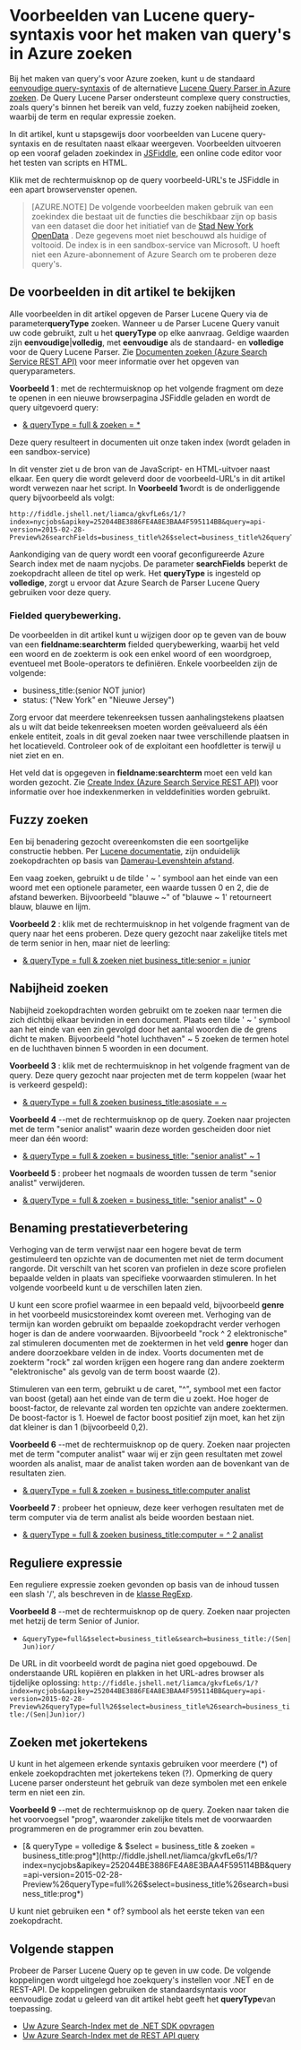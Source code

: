 <properties
    pageTitle="Voorbeelden van Lucene query voor Azure zoeken | Microsoft Azure zoeken"
    description="Lucene query-syntaxis voor het zoeken bij benadering nabijheid zoeken, waarbij de term, reguliere expressie zoeken en zoeken met jokertekens."
    services="search"
    documentationCenter=""
    authors="LiamCa"
    manager="pablocas"
    editor=""
    tags="Lucene query analyzer syntax"
/>

<tags
    ms.service="search"
    ms.devlang="na"
    ms.workload="search"
    ms.topic="article"
    ms.tgt_pltfrm="na"
    ms.date="08/29/2016"
    ms.author="liamca"
/>

# <a name="lucene-query-syntax-examples-for-building-queries-in-azure-search"></a>Voorbeelden van Lucene query-syntaxis voor het maken van query's in Azure zoeken

Bij het maken van query's voor Azure zoeken, kunt u de standaard [eenvoudige query-syntaxis](https://msdn.microsoft.com/library/azure/dn798920.aspx) of de alternatieve [Lucene Query Parser in Azure zoeken](https://msdn.microsoft.com/library/azure/mt589323.aspx). De Query Lucene Parser ondersteunt complexe query constructies, zoals query's binnen het bereik van veld, fuzzy zoeken nabijheid zoeken, waarbij de term en reqular expressie zoeken.

In dit artikel, kunt u stapsgewijs door voorbeelden van Lucene query-syntaxis en de resultaten naast elkaar weergeven. Voorbeelden uitvoeren op een vooraf geladen zoekindex in [JSFiddle](https://jsfiddle.net/), een online code editor voor het testen van scripts en HTML. 

Klik met de rechtermuisknop op de query voorbeeld-URL's te JSFiddle in een apart browservenster openen.

> [AZURE.NOTE] De volgende voorbeelden maken gebruik van een zoekindex die bestaat uit de functies die beschikbaar zijn op basis van een dataset die door het initiatief van de [Stad New York OpenData](https://nycopendata.socrata.com/) . Deze gegevens moet niet beschouwd als huidige of voltooid. De index is in een sandbox-service van Microsoft. U hoeft niet een Azure-abonnement of Azure Search om te proberen deze query's.

## <a name="viewing-the-examples-in-this-article"></a>De voorbeelden in dit artikel te bekijken

Alle voorbeelden in dit artikel opgeven de Parser Lucene Query via de parameter**queryType** zoeken. Wanneer u de Parser Lucene Query vanuit uw code gebruikt, zult u het **queryType** op elke aanvraag.  Geldige waarden zijn **eenvoudige**|**volledig**, met **eenvoudige** als de standaard- en **volledige** voor de Query Lucene Parser. Zie [Documenten zoeken (Azure Search Service REST API)](https://msdn.microsoft.com/library/azure/dn798927.aspx) voor meer informatie over het opgeven van queryparameters.

**Voorbeeld 1** : met de rechtermuisknop op het volgende fragment om deze te openen in een nieuwe browserpagina JSFiddle geladen en wordt de query uitgevoerd query:
- [& queryType = full & zoeken = *](http://fiddle.jshell.net/liamca/gkvfLe6s/1/?index=nycjobs&apikey=252044BE3886FE4A8E3BAA4F595114BB&query=api-version=2015-02-28-Preview%26searchFields=business_title%26$select=business_title%26queryType=full%26search=*)

Deze query resulteert in documenten uit onze taken index (wordt geladen in een sandbox-service)

In dit venster ziet u de bron van de JavaScript- en HTML-uitvoer naast elkaar. Een query die wordt geleverd door de voorbeeld-URL's in dit artikel wordt verwezen naar het script. In **Voorbeeld 1**wordt is de onderliggende query bijvoorbeeld als volgt:

    http://fiddle.jshell.net/liamca/gkvfLe6s/1/?index=nycjobs&apikey=252044BE3886FE4A8E3BAA4F595114BB&query=api-version=2015-02-28-Preview%26searchFields=business_title%26$select=business_title%26queryType=full%26search=*

Aankondiging van de query wordt een vooraf geconfigureerde Azure Search index met de naam nycjobs. De parameter **searchFields** beperkt de zoekopdracht alleen de titel op werk. Het **queryType** is ingesteld op **volledige**, zorgt u ervoor dat Azure Search de Parser Lucene Query gebruiken voor deze query.

### <a name="fielded-query-operation"></a>Fielded querybewerking.

De voorbeelden in dit artikel kunt u wijzigen door op te geven van de bouw van een **fieldname:searchterm** fielded querybewerking, waarbij het veld een woord en de zoekterm is ook een enkel woord of een woordgroep, eventueel met Boole-operators te definiëren. Enkele voorbeelden zijn de volgende:

- business_title:(senior NOT junior)
- status: ("New York" en "Nieuwe Jersey")

Zorg ervoor dat meerdere tekenreeksen tussen aanhalingstekens plaatsen als u wilt dat beide tekenreeksen moeten worden geëvalueerd als één enkele entiteit, zoals in dit geval zoeken naar twee verschillende plaatsen in het locatieveld. Controleer ook of de exploitant een hoofdletter is terwijl u niet ziet en en.

Het veld dat is opgegeven in **fieldname:searchterm** moet een veld kan worden gezocht. Zie [Create Index (Azure Search Service REST API)](https://msdn.microsoft.com/library/azure/dn798941.aspx) voor informatie over hoe indexkenmerken in velddefinities worden gebruikt.

## <a name="fuzzy-search"></a>Fuzzy zoeken

Een bij benadering gezocht overeenkomsten die een soortgelijke constructie hebben. Per [Lucene documentatie](https://lucene.apache.org/core/4_10_2/queryparser/org/apache/lucene/queryparser/classic/package-summary.html), zijn onduidelijk zoekopdrachten op basis van [Damerau-Levenshtein afstand](https://en.wikipedia.org/wiki/Damerau%e2%80%93Levenshtein_distance).

Een vaag zoeken, gebruikt u de tilde ' ~ ' symbool aan het einde van een woord met een optionele parameter, een waarde tussen 0 en 2, die de afstand bewerken. Bijvoorbeeld "blauwe ~" of "blauwe ~ 1' retourneert blauw, blauwe en lijm.

**Voorbeeld 2** : klik met de rechtermuisknop in het volgende fragment van de query naar het eens proberen. Deze query gezocht naar zakelijke titels met de term senior in hen, maar niet de leerling:

- [& queryType = full & zoeken niet business_title:senior = junior](http://fiddle.jshell.net/liamca/gkvfLe6s/1/?index=nycjobs&apikey=252044BE3886FE4A8E3BAA4F595114BB&query=api-version=2015-02-28-Preview%26$select=business_title%26queryType=full%26search=business_title:senior+NOT+junior)

## <a name="proximity-search"></a>Nabijheid zoeken

Nabijheid zoekopdrachten worden gebruikt om te zoeken naar termen die zich dichtbij elkaar bevinden in een document. Plaats een tilde ' ~ ' symbool aan het einde van een zin gevolgd door het aantal woorden die de grens dicht te maken. Bijvoorbeeld "hotel luchthaven" ~ 5 zoeken de termen hotel en de luchthaven binnen 5 woorden in een document.

**Voorbeeld 3** : klik met de rechtermuisknop in het volgende fragment van de query. Deze query gezocht naar projecten met de term koppelen (waar het is verkeerd gespeld):

- [& queryType = full & zoeken business_title:asosiate = ~](http://fiddle.jshell.net/liamca/gkvfLe6s/1/?index=nycjobs&apikey=252044BE3886FE4A8E3BAA4F595114BB&query=api-version=2015-02-28-Preview%26$select=business_title%26queryType=full%26search=business_title:asosiate~)

**Voorbeeld 4** --met de rechtermuisknop op de query. Zoeken naar projecten met de term "senior analist" waarin deze worden gescheiden door niet meer dan één woord:

- [& queryType = full & zoeken = business_title: "senior analist" ~ 1](http://fiddle.jshell.net/liamca/gkvfLe6s/1/?index=nycjobs&apikey=252044BE3886FE4A8E3BAA4F595114BB&query=api-version=2015-02-28-Preview%26$select=business_title%26queryType=full%26search=business_title:%22senior%20analyst%22~1)

**Voorbeeld 5** : probeer het nogmaals de woorden tussen de term "senior analist" verwijderen.

- [& queryType = full & zoeken = business_title: "senior analist" ~ 0](http://fiddle.jshell.net/liamca/gkvfLe6s/1/?index=nycjobs&apikey=252044BE3886FE4A8E3BAA4F595114BB&query=api-version=2015-02-28-Preview%26$select=business_title%26queryType=full%26search=business_title:%22senior%20analyst%22~0)

## <a name="term-boosting"></a>Benaming prestatieverbetering

Verhoging van de term verwijst naar een hogere bevat de term gestimuleerd ten opzichte van de documenten met niet de term document rangorde. Dit verschilt van het scoren van profielen in deze score profielen bepaalde velden in plaats van specifieke voorwaarden stimuleren. In het volgende voorbeeld kunt u de verschillen laten zien.

U kunt een score profiel waarmee in een bepaald veld, bijvoorbeeld **genre** in het voorbeeld musicstoreindex komt overeen met. Verhoging van de termijn kan worden gebruikt om bepaalde zoekopdracht verder verhogen hoger is dan de andere voorwaarden. Bijvoorbeeld "rock ^ 2 elektronische" zal stimuleren documenten met de zoektermen in het veld **genre** hoger dan andere doorzoekbare velden in de index. Voorts documenten met de zoekterm "rock" zal worden krijgen een hogere rang dan andere zoekterm "elektronische" als gevolg van de term boost waarde (2).

Stimuleren van een term, gebruikt u de caret, "^", symbool met een factor van boost (getal) aan het einde van de term die u zoekt. Hoe hoger de boost-factor, de relevante zal worden ten opzichte van andere zoektermen. De boost-factor is 1. Hoewel de factor boost positief zijn moet, kan het zijn dat kleiner is dan 1 (bijvoorbeeld 0,2).

**Voorbeeld 6** --met de rechtermuisknop op de query. Zoeken naar projecten met de term "computer analist" waar wij er zijn geen resultaten met zowel woorden als analist, maar de analist taken worden aan de bovenkant van de resultaten zien.

- [& queryType = full & zoeken = business_title:computer analist](http://fiddle.jshell.net/liamca/gkvfLe6s/1/?index=nycjobs&apikey=252044BE3886FE4A8E3BAA4F595114BB&query=api-version=2015-02-28-Preview%26$select=business_title%26queryType=full%26search=business_title:computer%5e2%20analyst)

**Voorbeeld 7** : probeer het opnieuw, deze keer verhogen resultaten met de term computer via de term analist als beide woorden bestaan niet.

- [& queryType = full & zoeken business_title:computer = ^ 2 analist](http://fiddle.jshell.net/liamca/gkvfLe6s/1/?index=nycjobs&apikey=252044BE3886FE4A8E3BAA4F595114BB&query=api-version=2015-02-28-Preview%26$select=business_title%26queryType=full%26search=business_title:computer%5e2%20analyst)

## <a name="regular-expression"></a>Reguliere expressie

Een reguliere expressie zoeken gevonden op basis van de inhoud tussen een slash '/', als beschreven in de [klasse RegExp](http://lucene.apache.org/core/4_10_2/core/org/apache/lucene/util/automaton/RegExp.html).

**Voorbeeld 8** --met de rechtermuisknop op de query. Zoeken naar projecten met hetzij de term Senior of Junior.

- `&queryType=full&$select=business_title&search=business_title:/(Sen|Jun)ior/`

De URL in dit voorbeeld wordt de pagina niet goed opgebouwd. De onderstaande URL kopiëren en plakken in het URL-adres browser als tijdelijke oplossing:    `http://fiddle.jshell.net/liamca/gkvfLe6s/1/?index=nycjobs&apikey=252044BE3886FE4A8E3BAA4F595114BB&query=api-version=2015-02-28-Preview%26queryType=full%26$select=business_title%26search=business_title:/(Sen|Jun)ior/)`


## <a name="wildcard-search"></a>Zoeken met jokertekens

U kunt in het algemeen erkende syntaxis gebruiken voor meerdere (\*) of enkele zoekopdrachten met jokertekens teken (?). Opmerking de query Lucene parser ondersteunt het gebruik van deze symbolen met een enkele term en niet een zin.

**Voorbeeld 9** --met de rechtermuisknop op de query. Zoeken naar taken die het voorvoegsel "prog", waaronder zakelijke titels met de voorwaarden programmeren en de programmer erin zou bevatten.

- [& queryType = volledige & $select = business_title & zoeken = business_title:prog*](http://fiddle.jshell.net/liamca/gkvfLe6s/1/?index=nycjobs&apikey=252044BE3886FE4A8E3BAA4F595114BB&query=api-version=2015-02-28-Preview%26queryType=full%26$select=business_title%26search=business_title:prog*)

U kunt niet gebruiken een * of? symbool als het eerste teken van een zoekopdracht.


## <a name="next-steps"></a>Volgende stappen

Probeer de Parser Lucene Query op te geven in uw code. De volgende koppelingen wordt uitgelegd hoe zoekquery's instellen voor .NET en de REST-API. De koppelingen gebruiken de standaardsyntaxis voor eenvoudige zodat u geleerd van dit artikel hebt geeft het **queryType**van toepassing.

- [Uw Azure Search-Index met de .NET SDK opvragen](search-query-dotnet.md)
- [Uw Azure Search-Index met de REST API query](search-query-rest-api.md)


 